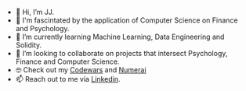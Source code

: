 - 👋 Hi, I’m JJ.
- 👀 I'm fascintated by the application of Computer Science on Finance and Psychology.
- 🌱 I’m currently learning Machine Learning, Data Engineering and Solidity.
- 💞️ I’m looking to collaborate on projects that intersect Psychology, Finance and Computer Science.
- 🤓 Check out my [Codewars]([url](https://www.codewars.com/users/Takhar/stats)) and [Numerai]([url](https://numer.ai/tournament)) 
- 📫 Reach out to me via [Linkedin]([url](https://www.linkedin.com/in/jj-takhar-51a9a7b2/)).

<!---
Takhar1/Takhar1 is a ✨ special ✨ repository because its `README.md` (this file) appears on your GitHub profile.
You can click the Preview link to take a look at your changes.
--->

